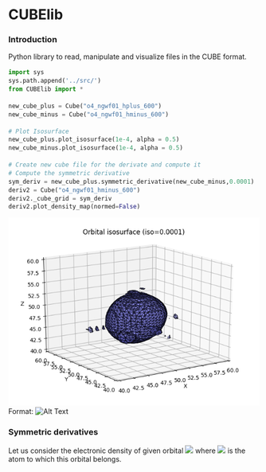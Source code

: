 # CUBElib

### Introduction
Python library to read, manipulate and visualize files in the CUBE format.



```python
import sys
sys.path.append('../src/')
from CUBElib import *

new_cube_plus = Cube("o4_ngwf01_hplus_600")
new_cube_minus = Cube("o4_ngwf01_hminus_600")

# Plot Isosurface
new_cube_plus.plot_isosurface(1e-4, alpha = 0.5)
new_cube_minus.plot_isosurface(1e-4, alpha = 0.5)

# Create new cube file for the derivate and compute it
# Compute the symmetric derivative
sym_deriv = new_cube_plus.symmetric_derivative(new_cube_minus,0.0001)
deriv2 = Cube("o4_ngwf01_hminus_600")
deriv2._cube_grid = sym_deriv
deriv2.plot_density_map(normed=False)
```

![GitHub Logo](/figures/orbital_isosurface_example.png)
Format: ![Alt Text](url)

### Symmetric derivatives

Let us consider the electronic density of given orbital  <img src="https://latex.codecogs.com/gif.latex? \phi_\alpha " />  where <img src="https://latex.codecogs.com/gif.latex? \alpha " /> is the atom to which this orbital belongs. 

